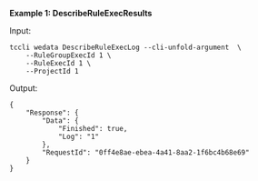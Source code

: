 **Example 1: DescribeRuleExecResults**



Input: 

```
tccli wedata DescribeRuleExecLog --cli-unfold-argument  \
    --RuleGroupExecId 1 \
    --RuleExecId 1 \
    --ProjectId 1
```

Output: 
```
{
    "Response": {
        "Data": {
            "Finished": true,
            "Log": "1"
        },
        "RequestId": "0ff4e8ae-ebea-4a41-8aa2-1f6bc4b68e69"
    }
}
```

